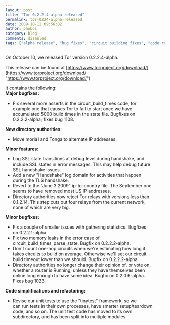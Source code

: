 ```yaml
---
layout: post
title: "Tor 0.2.2.4-alpha released"
permalink: tor-0224-alpha-released
date: 2009-10-12 09:56:02
author: phobos
category: blog
comments: disabled
tags: ["alpha release", "bug fixes", "circuit building fixes", "code refactoring", "IP Address changes", "memory leaks", "tinytest framework"]
---
```


On October 10, we released Tor version 0.2.2.4-alpha.

This release can be found at [https://www.torproject.org/download/](https://www.torproject.org/download/ "https://www.torproject.org/download/")

It contains the following:  
 **Major bugfixes:**

-   Fix several more asserts in the circuit\_build\_times code, for  
     example one that causes Tor to fail to start once we have  
     accumulated 5000 build times in the state file. Bugfixes on  
     0.2.2.2-alpha; fixes bug 1108.

**New directory authorities:**

-   Move moria1 and Tonga to alternate IP addresses.

**Minor features:**

<!-- more -->

-   Log SSL state transitions at debug level during handshake, and  
     include SSL states in error messages. This may help debug future  
     SSL handshake issues.
-   Add a new "Handshake" log domain for activities that happen  
     during the TLS handshake.
-   Revert to the "June 3 2009" ip-to-country file. The September one  
     seems to have removed most US IP addresses.
-   Directory authorities now reject Tor relays with versions less than  
     0.1.2.14. This step cuts out four relays from the current network,  
     none of which are very big.

**Minor bugfixes:**

-   Fix a couple of smaller issues with gathering statistics. Bugfixes  
     on 0.2.2.1-alpha.
-   Fix two memory leaks in the error case of  
     circuit\_build\_times\_parse\_state. Bugfix on 0.2.2.2-alpha.
-   Don't count one-hop circuits when we're estimating how long it  
     takes circuits to build on average. Otherwise we'll set our circuit  
     build timeout lower than we should. Bugfix on 0.2.2.2-alpha.
-   Directory authorities no longer change their opinion of, or vote on,  
     whether a router is Running, unless they have themselves been  
     online long enough to have some idea. Bugfix on 0.2.0.6-alpha.  
     Fixes bug 1023.

**Code simplifications and refactoring:**

-   Revise our unit tests to use the "tinytest" framework, so we  
     can run tests in their own processes, have smarter setup/teardown  
     code, and so on. The unit test code has moved to its own  
     subdirectory, and has been split into multiple modules.

